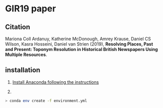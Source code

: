 # GIR19 paper

## Citation
Mariona Coll Ardanuy, Katherine McDonough, Amrey Krause, Daniel CS Wilson, Kasra Hosseini, Daniel van Strien (2019), **Resolving Places, Past and Present: Toponym Resolution in Historical British Newspapers Using Multiple Resources**.

## installation

1. [Install Anaconda following the instructions](https://www.continuum.io/downloads)

2. 

```bash
> conda env create -f environment.yml
```
